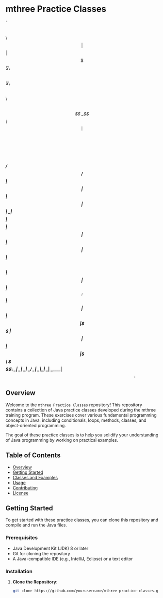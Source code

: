 # mthree Practice Classes

  
                                                               
  '               $$\     $$\                                     
               $$ |    $$ |                                    
$$$$$$\$$$$\ $$$$$$\   $$$$$$$\   $$$$$$\   $$$$$$\   $$$$$$\  
$$  _$$  _$$\\_$$  _|  $$  __$$\ $$  __$$\ $$  __$$\ $$  __$$\ 
$$ / $$ / $$ | $$ |    $$ |  $$ |$$ |  \__|$$$$$$$$ |$$$$$$$$ |
$$ | $$ | $$ | $$ |$$\ $$ |  $$ |$$ |      $$   ____|$$   ____|
$$ | $$ | $$ | \$$$$  |$$ |  $$ |$$ |      \$$$$$$$\ \$$$$$$$\ 
\__| \__| \__|  \____/ \__|  \__|\__|       \_______| \_______|
                                                               
                                                               
                                                               '                                                             

## Overview

Welcome to the `mthree Practice Classes` repository! This repository contains a collection of Java practice classes developed during the mthree training program. These exercises cover various fundamental programming concepts in Java, including conditionals, loops, methods, classes, and object-oriented programming.

The goal of these practice classes is to help you solidify your understanding of Java programming by working on practical examples.

## Table of Contents

- [Overview](#overview)
- [Getting Started](#getting-started)
- [Classes and Examples](#classes-and-examples)
- [Usage](#usage)
- [Contributing](#contributing)
- [License](#license)

## Getting Started

To get started with these practice classes, you can clone this repository and compile and run the Java files.

### Prerequisites

- Java Development Kit (JDK) 8 or later
- Git for cloning the repository
- A Java-compatible IDE (e.g., IntelliJ, Eclipse) or a text editor

### Installation

1. **Clone the Repository**:

   ```sh
   git clone https://github.com/yourusername/mthree-practice-classes.git
